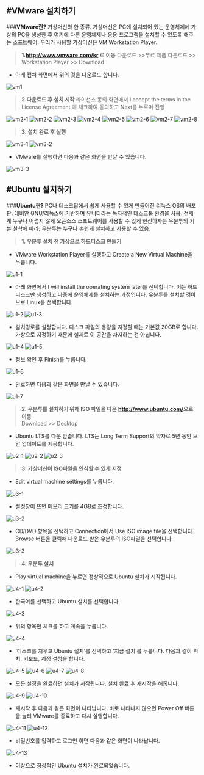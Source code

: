 #VMware 설치하기
---------------------------------------------------------------
###**VMware란?**
가상머신의 한 종류. 가상머신은 PC에 설치되어 있는 운영체제에 가상의 PC을 생성한 후 여기에 다른 운영체제나 응용 프로그램을 설치할 수 있도록 해주는 소프트웨어. 우리가 사용할 가상머신은 VM Workstation Player.
>**1.<http://www.vmware.com/kr> 로 이동**
다운로드 >>무료 제품 다운로드 >> Workstation Player >> Download

* 아래 캡쳐 화면에서 위의 것을 다운로드 합니다.

![vm1](https://i.imgur.com/eVpCMia.png)

>**2.다운로드 후 설치 시작**
라이선스 동의 화면에서 I accept the terms in the License Agreement 에 체크하여 동의하고 Next를 누르며 진행

![vm2-1](https://i.imgur.com/a7sTAX3.png)
![vm2-2](https://i.imgur.com/iFiN9w7.png)
![vm2-3](https://i.imgur.com/YGpxjV9.png)
![vm2-4](https://i.imgur.com/VU6Zh6X.png)
![vm2-5](https://i.imgur.com/RPRPEIU.png)
![vm2-6](https://i.imgur.com/5EeqtxJ.png)
![vm2-7](https://i.imgur.com/xtAOKy6.png)
![vm2-8](https://i.imgur.com/kRN2YSy.png)

>**3. 설치 완료 후 실행**

![vm3-1](https://i.imgur.com/hOUugyU.png)
![vm3-2](https://i.imgur.com/HxMYXUB.png)

* VMware를 실행하면 다음과 같은 화면을 만날 수 있습니다.

![vm3-3](https://i.imgur.com/ncXXEpr.png)


#Ubuntu 설치하기
------------------------------------------------------------
###**Ubuntu란?**
PC나 데스크탑에서 쉽게 사용할 수 있게 만들어진 리눅스 OS의 배포판. 데비안 GNU/리눅스에 기반하며 유니티라는 독자적인 데스크톱 환경을 사용. 전세계 누구나 어렵지 않게 오픈소스 소프트웨어를 사용할 수 있게 헌신하자는 우분투의 기본 철학에 따라, 우분투는 누구나 손쉽게 설치하고 사용할 수 있음.

>**1. 우분투 설치 전 가상으로 하드디스크 만들기**

* VMware Workstation Player를 실행하고 Create a New Virtual Machine을 누릅니다.

![u1-1](https://i.imgur.com/tKMAodC.png)

* 아래 화면에서 I will install the operating system later를 선택합니다. 이는 하드디스크만 생성하고 나중에 운영체제를 설치하는 과정입니다. 우분투를 설치할 것이므로 Linux를 선택합니다.

![u1-2](https://i.imgur.com/kUl1Yfs.png)
![u1-3](https://i.imgur.com/oDpuzEQ.png)


* 설치경로를 설정합니다. 디스크 파일의 용량을 지정할 때는 기본값 20GB로 합니다. 가상으로 지정하기 때문에 실제로 이 공간을 차지하는 건 아닙니다.

![u1-4](https://i.imgur.com/B2Qunlp.png)
![u1-5](https://i.imgur.com/kqcDbkh.png)

* 정보 확인 후 Finish를 누릅니다.

![u1-6](https://i.imgur.com/BgkJ61K.png)

* 완료하면 다음과 같은 화면을 만날 수 있습니다.

![u1-7](https://i.imgur.com/HX1Unqh.png)

>**2. 우분투를 설치하기 위해 ISO 파일을 다운**
**<http://www.ubuntu.com/>으로 이동**   
Download >> Desktop

* Ubuntu LTS를 다운 받습니다. LTS는 Long Term Support의 약자로 5년 동안 보안 업데이트를 제공합니다.

![u2-1](https://i.imgur.com/yDyDmx1.png)
![u2-2](https://i.imgur.com/xqfTFi0.png)
![u2-3](https://i.imgur.com/pcQtYtP.png)

>**3. 가상머신이 ISO파일을 인식할 수 있게 지정**

* Edit virtual machine settings를 누릅니다.

![u3-1](https://i.imgur.com/13SSBDf.png)

* 설정창이 뜨면 메모리 크기를 4GB로 조정합니다.

![u3-2](https://i.imgur.com/debDj8o.png)

* CD/DVD 항목을 선택하고 Connection에서 Use ISO image file을 선택합니다. Browse 버튼을 클릭해 다운로드 받은 우분투의 ISO파일을 선택합니다.

![u3-3](https://i.imgur.com/7pTitak.png)

>**4. 우분투 설치**

* Play virtual machine을 누르면 정상적으로 Ubuntu 설치가 시작됩니다.

![u4-1](https://i.imgur.com/c5SMV6w.png)
![u4-2](https://i.imgur.com/6URzcLa.png)

* 한국어를 선택하고 Ubuntu 설치를 선택합니다.

![u4-3](https://i.imgur.com/lpYvh5j.png)

* 위의 항목만 체크를 하고 계속을 누릅니다.

![u4-4](https://i.imgur.com/ky5Zx0f.png)

* ‘디스크를 지우고 Ubuntu 설치’를 선택하고 ‘지금 설치’를 누릅니다.
다음과 같이 위치, 키보드, 계정 설정을 합니다.

![u4-5](https://i.imgur.com/lylImdm.png)
![u4-6](https://i.imgur.com/6NJVVBi.png)
![u4-7](https://i.imgur.com/Y3ELzJo.png)
![u4-8](https://i.imgur.com/fdQzttH.png)

* 모든 설정을 완료하면 설치가 시작됩니다. 설치 완료 후 재시작을 해줍니다.

![u4-9](https://i.imgur.com/T3sveIf.png)
![u4-10](https://i.imgur.com/uvCyZB6.png)

* 재시작 후 다음과 같은 화면이 나타납니다. 바로 나타나지 않으면 Power Off 버튼을 눌러 VMware를 종료하고 다시 실행합니다.

![u4-11](https://i.imgur.com/JbDzdC0.png)
![u4-12](https://i.imgur.com/2PqGTwb.png)

* 비밀번호를 입력하고 로그인 하면 다음과 같은 화면이 나타납니다.

![u4-13](https://i.imgur.com/E9N4So0.png)

* 이상으로 정상적인 Ubuntu 설치가 완료되었습니다.
